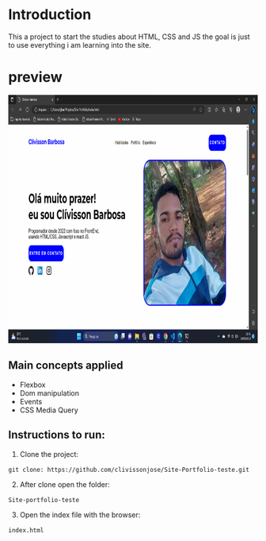 # Introduction 

This a project to start the studies about HTML, CSS and JS
the goal is just to use everything i am learning into the site.

# preview 

<img src="https://github.com/clivissonjose/Site-Portfolio-teste/blob/main/preview.png" height="500"/>

## Main concepts applied

 - Flexbox
 - Dom manipulation
 - Events
 - CSS Media Query 

## Instructions to run: 
1. Clone the project: 

```
git clone: https://github.com/clivissonjose/Site-Portfolio-teste.git

```

2. After clone open the folder:  

```
Site-portfolio-teste

```

3. Open the index file with the browser: 

```
index.html
```


